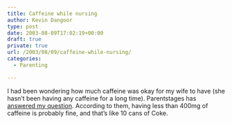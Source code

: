 ```yaml
---
title: Caffeine while nursing
author: Kevin Dangoor
type: post
date: 2003-08-09T17:02:19+00:00
draft: true
private: true
url: /2003/08/09/caffeine-while-nursing/
categories:
  - Parenting

---
```

I had been wondering how much caffeine was okay for my wife to have (she hasn&#8217;t been having any caffeine for a long time). Parentstages has [answered my question][1]. According to them, having less than 400mg of caffeine is probably fine, and that&#8217;s like 10 cans of Coke.

 [1]: http://www.parentstages.com/index.asp?header=header_moms.asp&content=article.asp?id=974&sourceloc=MyYahoo "parenting: resources, skills, advice and information at parentstages.com"